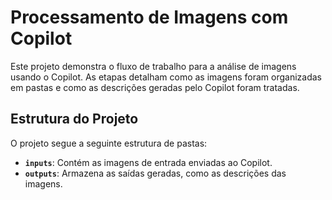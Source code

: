# Processamento de Imagens com Copilot

Este projeto demonstra o fluxo de trabalho para a análise de imagens usando o Copilot.
As etapas detalham como as imagens foram organizadas em pastas e como as descrições geradas pelo Copilot foram tratadas.

## Estrutura do Projeto

O projeto segue a seguinte estrutura de pastas:

- **`inputs`**: Contém as imagens de entrada enviadas ao Copilot.
- **`outputs`**: Armazena as saídas geradas, como as descrições das imagens.
